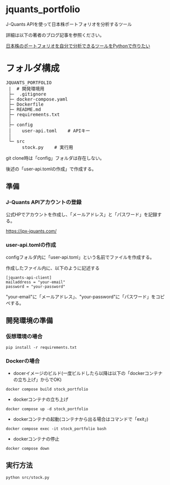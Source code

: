 # jquants_portfolio
J-Quants APIを使って日本株ポートフォリオを分析するツール

詳細は以下の著者のブログ記事を参照ください。

[日本株のポートフォリオを自分で分析できるツールをPythonで作りたい](https://tech-useit-wealth.com/%e3%80%90j-quants-api%e3%80%91%e6%97%a5%e6%9c%ac%e6%a0%aa%e3%81%ae%e3%83%9d%e3%83%bc%e3%83%88%e3%83%95%e3%82%a9%e3%83%aa%e3%82%aa%e3%82%92%e8%87%aa%e5%88%86%e3%81%a7%e5%88%86%e6%9e%90%e3%81%a7)

# フォルダ構成

<pre>
JQUANTS_PORTFOLIO
 |  # 開発環境用
 ├─  .gitignore
 ├─ docker-compose.yaml
 ├─ Dockerfile
 ├─ README.md    
 ├─ requirements.txt
 │
 ├─ config
 │    user-api.toml    # APIキー
 │
 └─ src
      stock.py    # 実行用 
</pre>

git clone時は「config」フォルダは存在しない。

後述の「user-api.tomlの作成」で作成する。

## 準備
### J-Quants APIアカウントの登録

公式HPでアカウントを作成し、「メールアドレス」と「パスワード」を記録する。

https://jpx-jquants.com/

### user-api.tomlの作成

configフォルダ内に「user-api.toml」という名前でファイルを作成する。

作成したファイル内に、以下のように記述する
```
[jquants-api-client]
mailaddress = "your-email"
password = "your-password"
```

"your-email"に「メールアドレス」、"your-password"に「パスワード」をコピペする。

## 開発環境の準備
### 仮想環境の場合

```
pip install -r requirements.txt
```

### Dockerの場合

- docerイメージのビルド(一度ビルドしたら以降は以下の「dockerコンテナの立ち上げ」からでOK)
```
docker compose build stock_portfolio
```
- dockerコンテナの立ち上げ
```
docker compose up -d stock_portfolio
```
- dockerコンテナの起動(コンテナから出る場合はコマンドで「exit」)
```
docker compose exec -it stock_portfolio bash
```
- dockerコンテナの停止
```
docker compose down
```

## 実行方法

```
python src/stock.py
```